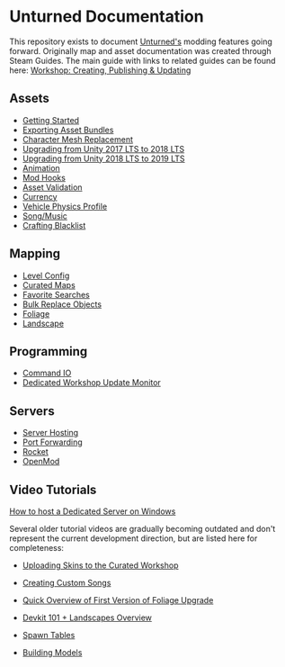 Unturned Documentation
======================

This repository exists to document [Unturned's](https://store.steampowered.com/app/304930) modding features going forward. Originally map and asset documentation was created through Steam Guides. The main guide with links to related guides can be found here: [Workshop: Creating, Publishing & Updating](https://steamcommunity.com/sharedfiles/filedetails/?id=460136012)

Assets
------

* [Getting Started](GettingStarted.md)
* [Exporting Asset Bundles](AssetBundles.md)
* [Character Mesh Replacement](CharacterMeshReplacement.md)
* [Upgrading from Unity 2017 LTS to 2018 LTS](Unity2018.md)
* [Upgrading from Unity 2018 LTS to 2019 LTS](Unity2019.md)
* [Animation](Animation.md)
* [Mod Hooks](ModHooks.md)
* [Asset Validation](AssetValidation.md)
* [Currency](Currency.md)
* [Vehicle Physics Profile](VehiclePhysicsProfile.md)
* [Song/Music](StereoSongAsset.md)
* [Crafting Blacklist](CraftingBlacklistAsset.md)

Mapping
-------

* [Level Config](LevelConfig.md)
* [Curated Maps](CuratedMaps.md)
* [Favorite Searches](FavoriteSearches.md)
* [Bulk Replace Objects](EditorAssetRedirectors.md)
* [Foliage](Foliage.md)
* [Landscape](Landscape.md)

Programming
-----------

* [Command IO](CommandIO.md)
* [Dedicated Workshop Update Monitor](DedicatedWorkshopUpdateMonitor.md)

Servers
-------

* [Server Hosting](ServerHosting.md)
* [Port Forwarding](PortForwarding.md)
* [Rocket](Rocket.md)
* [OpenMod](OpenMod.md)

Video Tutorials
---------------

[How to host a Dedicated Server on Windows](https://www.youtube.com/watch?v=8axVrnSLlx4)

Several older tutorial videos are gradually becoming outdated and don't represent the current development direction, but are listed here for completeness:

* [Uploading Skins to the Curated Workshop](https://www.youtube.com/watch?v=rF4YvEuxse8)

* [Creating Custom Songs](https://www.youtube.com/watch?v=wXpk7o9Dr4k)

* [Quick Overview of First Version of Foliage Upgrade](https://www.youtube.com/watch?v=VVt2bRcAWv4)

* [Devkit 101 + Landscapes Overview](https://www.youtube.com/watch?v=fkljCH419ug)

* [Spawn Tables](https://www.youtube.com/watch?v=7Aiz7utMx8g)

* [Building Models](https://www.youtube.com/watch?v=rAZ9KEGjSUk)
